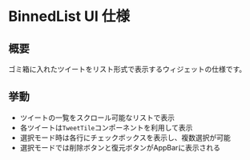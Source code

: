# BinnedList UI 仕様

## 概要
ゴミ箱に入れたツイートをリスト形式で表示するウィジェットの仕様です。

## 挙動
- ツイートの一覧をスクロール可能なリストで表示
- 各ツイートは`TweetTile`コンポーネントを利用して表示
- 選択モード時は各行にチェックボックスを表示し、複数選択が可能
- 選択モードでは削除ボタンと復元ボタンがAppBarに表示される

